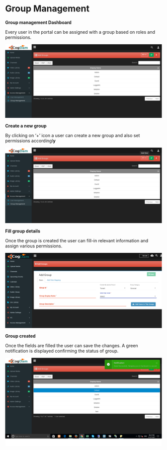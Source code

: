 # Group Management

**Group management Dashboard**

Every user in the portal can be assigned with a group based on roles and permissions.

![](../../.gitbook/assets/image%20%2877%29.png)

**Create a new group**

By clicking on ‘+’ icon a user can create a new group and also set permissions accordingl**y**

![](../../.gitbook/assets/image%20%28118%29.png)

**Fill group details**

Once the group is created the user can fill-in relevant information and assign various permissions.

![](../../.gitbook/assets/image%20%2810%29.png)

**Group created**

Once the fields are filled the user can save the changes. A green notification is displayed confirming the status of group.

![](../../.gitbook/assets/image%20%28122%29.png)

